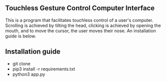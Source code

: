 ## Touchless Gesture Control Computer Interface

This is a program that facilitates touchless control of a user's computer. Scrolling is achieved by tilting the head, clicking is achieved by opening the mouth,
and to move the cursor, the user moves their nose. An installation guide is below.

## Installation guide

* git clone 
* pip3 install -r requirements.txt
* python3 app.py

